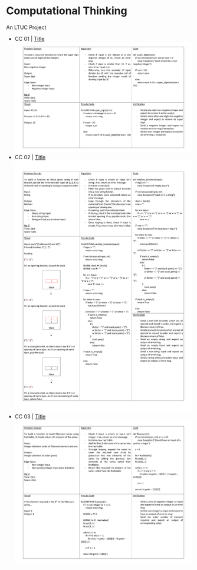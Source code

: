 # Computational Thinking

An LTUC Project

- CC 01 | [Title](./cc-1/)
  ![Whiteboard](./cc-1/whiteboard.jpg)
- CC 02 | [Title](./cc-2/)
  ![Whiteboard](./cc-2/whiteboard.jpg)
- CC 03 | [Title](./cc-3/)
  ![Whiteboard](./cc-3/whiteboard.jpg)
